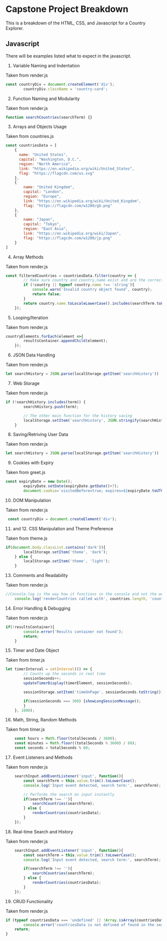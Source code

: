 # Capstone Project Breakdown

This is a breakdown of the HTML, CSS, and Javascript for a Country Explorer.

## Javascript

There will be examples listed what to expect in the javascript.

1. Variable Naming and Indentation

Taken from render.js
```JavaScript
const countryDiv = document.createElement('div');
        countryDiv.className = 'country-card';
```
2. Function Naming and Modularity

Taken from render.js
```JavaScript
function searchCountries(searchTerm) {}
```
3. Arrays and Objects Usage

Taken from countries.js
```JavaScript
const countriesData = [
    {
      name: "United States",
      capital: "Washington, D.C.",
      region: "North America",
      link: "https://en.wikipedia.org/wiki/United_States",
      flag: "https://flagcdn.com/us.svg"
    },
    {
        name: "United Kingdom",
        capital: "London",
        region: "Europe",
        link: "https://en.wikipedia.org/wiki/United_Kingdom",
        flag: "https://flagcdn.com/w1280/gb.png"
    },
    {
        name: "Japan",
        capital: "Tokyo",
        region: "East Asia",
        link: "https://en.wikipedia.org/wiki/Japan",
        flag: "https://flagcdn.com/w1280/jp.png"
    }
]
```
4. Array Methods

Taken from render.js
```JavaScript
const filteredCountries = countriesData.filter(country => {
        // Make sure country and country.name exist and are the correct type.
        if (!country || typeof country.name !== 'string'){
            console.warn('Invalid country object found', country);
            return false;
        }
        return country.name.toLocaleLowerCase().includes(searchTerm.toLowerCase());
    });
```
5. Looping/Iteration

Taken from render.js
```JavaScript
countryElements.forEach(element =>{
        resultsContainer.appendChild(element);
    });
```
6. JSON Data Handling

Taken from render.js
```JavaScript
let searchHistory = JSON.parse(localStorage.getItem('searchHistory')) || [];
```
7. Web Storage

Taken from render.js
```JavaScript
if (!searchHistory.includes(term)) {
        searchHistory.push(term);

        // The other main function for the history saving
        localStorage.setItem('searchHistory', JSON.stringify(searchHistory));
    }
```
8. Saving/Retriving User Data

Taken from render.js
```JavaScript
let searchHistory = JSON.parse(localStorage.getItem('searchHistory')) || [];
```
9. Cookies with Expiry

Taken from greet.js
```JavaScript
const expiryDate = new Date();
        expiryDate.setDate(expiryDate.getDate()+7);
        document.cookie=`visitedBefore=true; expires=${expiryDate.toUTCString()}; path=/`;
```
10. DOM Manipulation

Taken from render.js
```JavaScript
 const countryDiv = document.createElement('div');
```

11. and 12. CSS Manipulation and Theme Preference

Taken from theme.js
```JavaScript
if(document.body.classList.contains('dark')){
        localStorage.setItem('theme', 'dark');
    } else {
        localStorage.setItem('theme', 'light');
    }
```

13. Comments and Readability

Taken from render.js
```JavaScript
//Console.log is the way how it functions in the console and not the webpage, that's how we test it out.
    console.log('renderCountries called with', countries.length, 'countries');
```

14. Error Handling & Debugging

Taken from render.js
```JavaScript
if(!resultsContainer){
        console.error('Results container not found');
        return;
    }
```

15. Timer and Date Object

Taken from timer.js
```JavaScript
let timerInterval = setInterval(() => {
        // Counts up the seconds in real time
        sessionSeconds++;
        updateTimerDisplay(timerElement, sessionSeconds);

        sessionStorage.setItem('timeOnPage', sessionSeconds.toString());

        if(sessionSeconds === 300) {showLongSessionMessage();
        }
    }, 1000);
```

16. Math, String, Random Methods

Taken from timer.js
```JavaScript
    const hours = Math.floor(totalSeconds / 3600);
    const minutes = Math.floor((totalSeconds % 3600) / 60);
    const seconds = totalSeconds % 60;
```
17. Event Listeners and Methods

Taken from render.js
```JavaScript
    searchInput.addEventListener('input', function(){
        const searchTerm = this.value.trim().toLowerCase();
        console.log('Input event detected, search term:', searchTerm);

        // Performs the search on input instantly
        if(searchTerm !== ''){
            searchCountries(searchTerm);
        } else {
            renderCountries(countriesData);
        }
    });
```
18. Real-time Search and History

Taken from render.js
```JavaScript
    searchInput.addEventListener('input', function(){
        const searchTerm = this.value.trim().toLowerCase();
        console.log('Input event detected, search term:', searchTerm);

        if(searchTerm !== ''){
            searchCountries(searchTerm);
        } else {
            renderCountries(countriesData);
        }
    });
```
19. CRUD Functionality

Taken from render.js
```JavaScript
if (typeof countriesData === 'undefined' || !Array.isArray(countriesData)) {
        console.error('countriesData is not defined of found in the search countries');
    return;
}
```